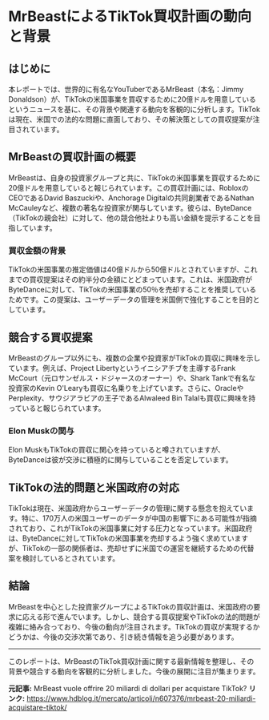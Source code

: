 # MrBeastによるTikTok買収計画の動向と背景

## はじめに
本レポートでは、世界的に有名なYouTuberであるMrBeast（本名：Jimmy Donaldson）が、TikTokの米国事業を買収するために20億ドルを用意しているというニュースを基に、その背景や関連する動向を客観的に分析します。TikTokは現在、米国での法的な問題に直面しており、その解決策としての買収提案が注目されています。

## MrBeastの買収計画の概要
MrBeastは、自身の投資家グループと共に、TikTokの米国事業を買収するために20億ドルを用意していると報じられています。この買収計画には、RobloxのCEOであるDavid Baszuckiや、Anchorage Digitalの共同創業者であるNathan McCauleyなど、複数の著名な投資家が関与しています。彼らは、ByteDance（TikTokの親会社）に対して、他の競合他社よりも高い金額を提示することを目指しています。

### 買収金額の背景
TikTokの米国事業の推定価値は40億ドルから50億ドルとされていますが、これまでの買収提案はその約半分の金額にとどまっています。これは、米国政府がByteDanceに対して、TikTokの米国事業の50％を売却することを推奨しているためです。この提案は、ユーザーデータの管理を米国側で強化することを目的としています。

## 競合する買収提案
MrBeastのグループ以外にも、複数の企業や投資家がTikTokの買収に興味を示しています。例えば、Project Libertyというイニシアチブを主導するFrank McCourt（元ロサンゼルス・ドジャースのオーナー）や、Shark Tankで有名な投資家のKevin O'Learyも買収に名乗りを上げています。さらに、OracleやPerplexity、サウジアラビアの王子であるAlwaleed Bin Talalも買収に興味を持っていると報じられています。

### Elon Muskの関与
Elon MuskもTikTokの買収に関心を持っていると噂されていますが、ByteDanceは彼が交渉に積極的に関与していることを否定しています。

## TikTokの法的問題と米国政府の対応
TikTokは現在、米国政府からユーザーデータの管理に関する懸念を抱えています。特に、170万人の米国ユーザーのデータが中国の影響下にある可能性が指摘されており、これがTikTokの米国事業に対する圧力となっています。米国政府は、ByteDanceに対してTikTokの米国事業を売却するよう強く求めていますが、TikTokの一部の関係者は、売却せずに米国での運営を継続するための代替案を検討しているとされています。

## 結論
MrBeastを中心とした投資家グループによるTikTokの買収計画は、米国政府の要求に応える形で進んでいます。しかし、競合する買収提案やTikTokの法的問題が複雑に絡み合っており、今後の動向が注目されます。TikTokの買収が実現するかどうかは、今後の交渉次第であり、引き続き情報を追う必要があります。

---

このレポートは、MrBeastのTikTok買収計画に関する最新情報を整理し、その背景や競合する動向を客観的に分析しました。今後の展開に注目が集まります。

**元記事:** MrBeast vuole offrire 20 miliardi di dollari per acquistare TikTok?
**リンク:** https://www.hdblog.it/mercato/articoli/n607376/mrbeast-20-miliardi-acquistare-tiktok/